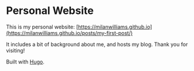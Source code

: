 # Personal Website

This is my personal website: [https://milanwilliams.github.io](https://milanwilliams.github.io/posts/my-first-post/)

It includes a bit of background about me, and hosts my blog. Thank you for visiting!

Built with [Hugo](https://gohugo.io/). 







